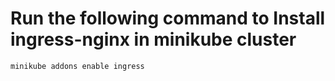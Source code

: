 # Run the following command to Install ingress-nginx in minikube cluster
`
minikube addons enable ingress
`